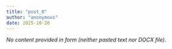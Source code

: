 ```yaml
---
title: "post_0"
author: "anonymous"
date: 2025-10-28
---
```


*No content provided in form (neither pasted text nor DOCX file).*
